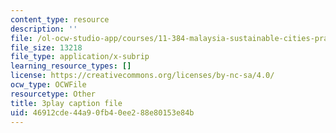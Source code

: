 ```yaml
---
content_type: resource
description: ''
file: /ol-ocw-studio-app/courses/11-384-malaysia-sustainable-cities-practicum-spring-2018/46912cde44a90fb40ee288e80153e84b_xUsGRYtpLDc.srt
file_size: 13218
file_type: application/x-subrip
learning_resource_types: []
license: https://creativecommons.org/licenses/by-nc-sa/4.0/
ocw_type: OCWFile
resourcetype: Other
title: 3play caption file
uid: 46912cde-44a9-0fb4-0ee2-88e80153e84b
---
```

